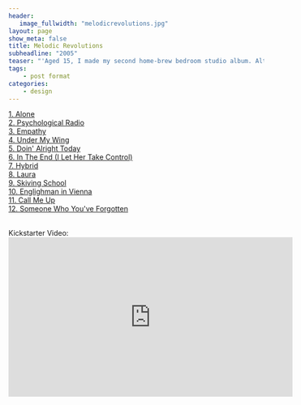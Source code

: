 ```yaml
---
header:
   image_fullwidth: "melodicrevolutions.jpg"
layout: page
show_meta: false
title: Melodic Revolutions
subheadline: "2005"
teaser: "'Aged 15, I made my second home-brew bedroom studio album. Although adults encouraged me with my ideas, I recorded everything and played all the instruments myself. It's pretty weird and experimental, but kind of coherant. Nobody was there to tell me what right or wrong was, so I did what felt right, and with help with of a copy of Cubase from my big bro and some funky plug ins, I decided it was time for me to become an indie record label. Some of the stuff I was writing sounded distinctly unteenage..."
tags:
    - post format
categories:
    - design 
---
```

<!--more-->
 <a href="">1. Alone</a><br>
 <a href="">2. Psychological Radio</a><br>
 <a href="">3. Empathy</a><br>
 <a href="">4. Under My Wing</a><br>
 <a href="">5. Doin' Alright Today</a><br>
 <a href="">6. In The End (I Let Her Take Control)</a><br>
 <a href="">7. Hybrid</a><br>
 <a href="">8. Laura</a><br>
 <a href="">9. Skiving School</a><br>
 <a href="">10. Englighman in Vienna </a><br>
 <a href="">11. Call Me Up</a><br>
 <a href="">12. Someone Who You've Forgotten</a><br>

<br>
 Kickstarter Video:<br>
  <iframe width="560" height="315" src="https://www.youtube.com/embed/nUOizyHPPg4" frameborder="0" allowfullscreen></iframe>

